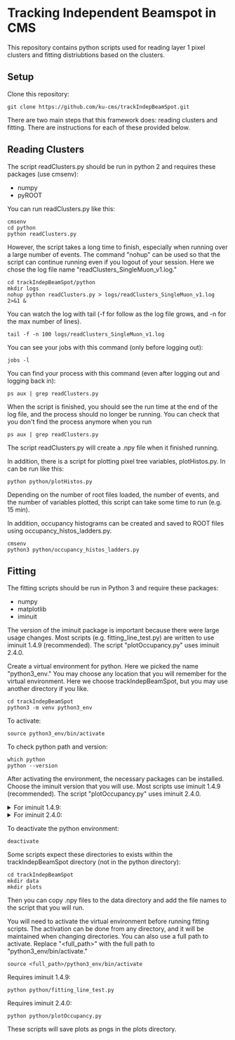 # Tracking Independent Beamspot in CMS

This repository contains python scripts used for reading layer 1 pixel clusters and fitting distriubtions based on the clusters.

## Setup

Clone this repository:
```
git clone https://github.com/ku-cms/trackIndepBeamSpot.git
```

There are two main steps that this framework does: reading clusters and fitting.
There are instructions for each of these provided below.

## Reading Clusters

The script readClusters.py should be run in python 2 and requires these packages (use cmsenv):
- numpy
- pyROOT

You can run readClusters.py like this:
```
cmsenv
cd python
python readClusters.py
```

However, the script takes a long time to finish, especially when running over a large number of events.
The command "nohup" can be used so that the script can continue running even if you logout of your session.
Here we chose the log file name "readClusters_SingleMuon_v1.log."
```
cd trackIndepBeamSpot/python
mkdir logs
nohup python readClusters.py > logs/readClusters_SingleMuon_v1.log 2>&1 &
```

You can watch the log with tail (-f for follow as the log file grows, and -n for the max number of lines).
```
tail -f -n 100 logs/readClusters_SingleMuon_v1.log
```

You can see your jobs with this command (only before logging out):
```
jobs -l
```

You can find your process with this command (even after logging out and logging back in): 
```
ps aux | grep readClusters.py
```

When the script is finished, you should see the run time at the end of the log file, and the process should no longer be running. You can check that you don't find the process anymore when you run
```
ps aux | grep readClusters.py
```

The script readClusters.py will create a .npy file when it finished running.

In addition, there is a script for plotting pixel tree variables, plotHistos.py.
In can be run like this:
```
python python/plotHistos.py
```
Depending on the number of root files loaded, the number of events, and the number of variables plotted, this script can take some time to run (e.g. 15 min).

In addition, occupancy histograms can be created and saved to ROOT files using occupancy_histos_ladders.py.
```
cmsenv
python3 python/occupancy_histos_ladders.py 
```

## Fitting

The fitting scripts should be run in Python 3 and require these packages:
- numpy
- matplotlib
- iminuit

The version of the iminuit package is important because there were large usage changes.
Most scripts (e.g. fitting_line_test.py) are written to use iminuit 1.4.9 (recommended).
The script "plotOccupancy.py" uses iminuit 2.4.0.  

Create a virtual environment for python.
Here we picked the name "python3_env."
You may choose any location that you will remember for the virtual environment.
Here we choose trackIndepBeamSpot, but you may use another directory if you like.
```
cd trackIndepBeamSpot
python3 -m venv python3_env
```

To activate:
```
source python3_env/bin/activate
```

To check python path and version:
```
which python
python --version
```

After activating the environment, the necessary packages can be installed.
Choose the iminuit version that you will use.
Most scripts use iminuit 1.4.9 (recommended).
The script "plotOccupancy.py" uses iminuit 2.4.0.  

<details>
<summary>For iminuit 1.4.9:</summary>
<br>
<pre>
pip install --upgrade pip
pip install numpy
pip install matplotlib
pip install iminuit==1.4.9
</pre>
</details>

<details>
<summary>For iminuit 2.4.0:</summary>
<br>
<pre>
pip install --upgrade pip
pip install numpy
pip install matplotlib
pip install iminuit==2.4.0
</pre>
</details>

To deactivate the python environment:
```
deactivate
```

Some scripts expect these directories to exists within the trackIndepBeamSpot directory (not in the python directory):
```
cd trackIndepBeamSpot
mkdir data
mkdir plots
```

Then you can copy .npy files to the data directory and add the file names to the script that you will run. 

You will need to activate the virtual environment before running fitting scripts.
The activation can be done from any directory, and it will be maintained when changing directories. 
You can also use a full path to activate.
Replace "<full_path>" with the full path to "python3_env/bin/activate."

```
source <full_path>/python3_env/bin/activate
```

Requires iminuit 1.4.9:
```
python python/fitting_line_test.py
```

Requires iminuit 2.4.0:
```
python python/plotOccupancy.py
```

These scripts will save plots as pngs in the plots directory.


